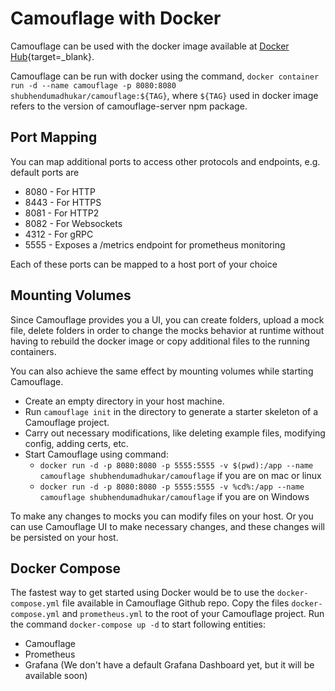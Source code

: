 # Camouflage with Docker

Camouflage can be used with the docker image available at [Docker Hub](https://hub.docker.com/repository/docker/shubhendumadhukar/camouflage){target=\_blank}.

Camouflage can be run with docker using the command, `docker container run -d --name camouflage -p 8080:8080 shubhendumadhukar/camouflage:${TAG}`, where `${TAG}` used in docker image refers to the version of camouflage-server npm package.

## Port Mapping
You can map additional ports to access other protocols and endpoints, e.g. default ports are

- 8080 - For HTTP
- 8443 - For HTTPS
- 8081 - For HTTP2
- 8082 - For Websockets
- 4312 - For gRPC
- 5555 - Exposes a /metrics endpoint for prometheus monitoring

Each of these ports can be mapped to a host port of your choice

## Mounting Volumes

Since Camouflage provides you a UI, you can create folders, upload a mock file, delete folders in order to change the mocks behavior at runtime without having to rebuild the docker image or copy additional files to the running containers.

You can also achieve the same effect by mounting volumes while starting Camouflage.

- Create an empty directory in your host machine.
- Run `camouflage init` in the directory to generate a starter skeleton of a Camouflage project.
- Carry out necessary modifications, like deleting example files, modifying config, adding certs, etc.
- Start Camouflage using command: 
    - `docker run -d -p 8080:8080 -p 5555:5555 -v $(pwd):/app --name camouflage shubhendumadhukar/camouflage` if you are on mac or linux
    - `docker run -d -p 8080:8080 -p 5555:5555 -v %cd%:/app --name camouflage shubhendumadhukar/camouflage` if you are on Windows

To make any changes to mocks you can modify files on your host. Or you can use Camouflage UI to make necessary changes, and these changes will be persisted on your host.

## Docker Compose

The fastest way to get started using Docker would be to use the `docker-compose.yml` file available in Camouflage Github repo. Copy the files `docker-compose.yml` and `prometheus.yml` to the root of your Camouflage project. Run the command `docker-compose up -d` to start following entities:

- Camouflage
- Prometheus
- Grafana (We don't have a default Grafana Dashboard yet, but it will be available soon)